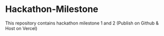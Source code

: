 # Hackathon-Milestone
This repository contains hackathon milestone 1 and 2 (Publish on Github &amp; Host on Vercel)

